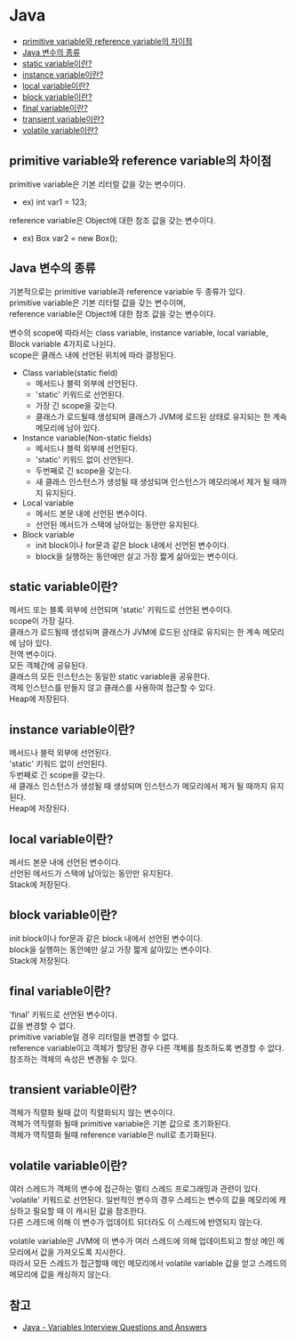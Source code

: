 # Java
* [primitive variable와 reference variable의 차이점]()
* [Java 변수의 종류]()
* [static variable이란?]()
* [instance variable이란?]()
* [local variable이란?]()
* [block variable이란?]()
* [final variable이란?]()
* [transient variable이란?]()
* [volatile variable이란?]()

## primitive variable와 reference variable의 차이점
primitive variable은 기본 리터럴 값을 갖는 변수이다.
* ex) int var1 = 123;   

reference variable은 Object에 대한 참조 값을 갖는 변수이다.
* ex) Box var2 = new Box();

## Java 변수의 종류
기본적으로는 primitive variable과 reference variable 두 종류가 있다.   
primitive variable은 기본 리터럴 값을 갖는 변수이며,   
reference variable은 Object에 대한 참조 값을 갖는 변수이다.   

변수의 scope에 따라서는 class variable, instance variable, local variable, Block variable 4가지로 나뉜다.      
scope은 클래스 내에 선언된 위치에 따라 결정된다.
* Class variable(static field)
  * 메서드나 블럭 외부에 선언된다.
  * 'static' 키워드로 선언된다.
  * 가장 긴 scope을 갖는다.
  * 클래스가 로드될때 생성되며 클래스가 JVM에 로드된 상태로 유지되는 한 계속 메모리에 남아 있다.
* Instance variable(Non-static fields)
  * 메서드나 블럭 외부에 선언된다.
  * 'static' 키워드 없이 선언된다.
  * 두번째로 긴 scope을 갖는다.
  * 새 클래스 인스턴스가 생성될 때 생성되며 인스턴스가 메모리에서 제거 될 때까지 유지된다.
* Local variable
  * 메서드 본문 내에 선언된 변수이다.
  * 선언된 메서드가 스택에 남아있는 동안만 유지된다.
* Block variable
  * init block이나 for문과 같은 block 내에서 선언된 변수이다.
  * block을 실행하는 동안에만 살고 가장 짧게 삶아있는 변수이다.

## static variable이란?
메서드 또는 블록 외부에 선언되며 'static' 키워드로 선언된 변수이다.   
scope이 가장 길다.    
클래스가 로드될때 생성되며 클래스가 JVM에 로드된 상태로 유지되는 한 계속 메모리에 남아 있다.      
전역 변수이다.   
모든 객체간에 공유된다.   
클래스의 모든 인스턴스는 동일한 static variable을 공유한다.   
객체 인스턴스를 만들지 않고 클래스를 사용하여 접근할 수 있다.   
Heap에 저장된다.   

## instance variable이란?
메서드나 블럭 외부에 선언된다.   
'static' 키워드 없이 선언된다.   
두번째로 긴 scope을 갖는다.   
새 클래스 인스턴스가 생성될 때 생성되며 인스턴스가 메모리에서 제거 될 때까지 유지된다.   
Heap에 저장된다.   

## local variable이란?
메서드 본문 내에 선언된 변수이다.   
선언된 메서드가 스택에 남아있는 동안만 유지된다.   
Stack에 저장된다.

## block variable이란?
init block이나 for문과 같은 block 내에서 선언된 변수이다.   
block을 실행하는 동안에만 살고 가장 짧게 삶아있는 변수이다.    
Stack에 저장된다.

## final variable이란?
'final' 키워드로 선언된 변수이다.   
값을 변경할 수 없다.   
primitive variable일 경우 리터럴을 변경할 수 없다.   
reference variable이고 객체가 할당된 경우 다른 객체를 참조하도록 변경할 수 없다.   
참조하는 객체의 속성은 변경될 수 있다.   

## transient variable이란?
객체가 직렬화 될때 값이 직렬화되지 않는 변수이다.   
객체가 역직렬화 될때 primitive variable은 기본 값으로 초기화된다.   
객체가 역직렬화 될때 reference variable은 null로 초기화된다.   

## volatile variable이란?
여러 스레드가 객체의 변수에 접근하는 멀티 스레드 프로그래밍과 관련이 있다.   
'volatile' 키워드로 선언된다.
일반적인 변수의 경우 스레드는 변수의 값을 메모리에 캐싱하고 필요할 때 이 캐시된 값을 참조한다.   
다른 스레드에 의해 이 변수가 업데이트 되더라도 이 스레드에 반영되지 않는다.   

volatile variable은 JVM에 이 변수가 여러 스레드에 의해 업데이트되고 항상 메인 메모리에서 값을 가져오도록 지시한다.   
따라서 모든 스레드가 접근할때 메인 메모리에서 volatile variable 값을 얻고 스레드의 메모리에 값을 캐싱하지 않는다.   

## 참고
* [Java - Variables Interview Questions and Answers](https://www.interviewgrid.com/interview_questions/java/java_variables)
